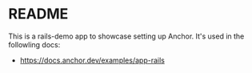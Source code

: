# README

This is a rails-demo app to showcase setting up Anchor. It's used in the followling docs:

* https://docs.anchor.dev/examples/app-rails
